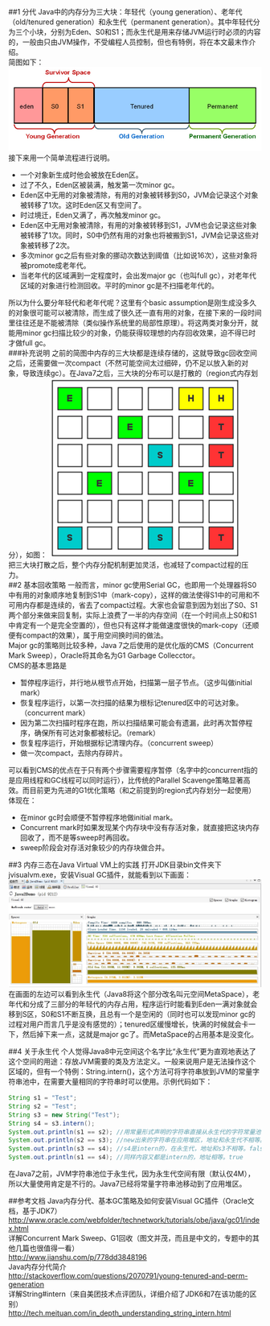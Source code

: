 ##1 分代
Java中的内存分为三大块：年轻代（young generation）、老年代（old/tenured generation）和永生代（permanent generation）。其中年轻代分为三个小块，分别为Eden、S0和S1；而永生代是用来存储JVM运行时必须的内容的，一般由只由JVM操作，不受编程人员控制，但也有特例，将在本文最末作介绍。<br>
简图如下：
![](https://github.com/dbt4516/doc/blob/master/2016/pic/Java-generation-and-jvisualvm-in-action-1.png.jpg)
接下来用一个简单流程进行说明。
* 一个对象新生成时他会被放在Eden区。
* 过了不久，Eden区被装满，触发第一次minor gc。
* Eden区中无用的对象被清除，有用的对象被转移到S0，JVM会记录这个对象被转移了1次。这时Eden区又有空间了。
* 时过境迁，Eden又满了，再次触发minor gc。
* Eden区中无用对象被清除，有用的对象被转移到S1，JVM也会记录这些对象被转移了1次。同时，S0中仍然有用的对象也将被搬到S1，JVM会记录这些对象被转移了2次。
* 多次minor gc之后有些对象的挪动次数达到阈值（比如说16次），这些对象将被promote成老年代。
* 当老年代的区域满到一定程度时，会出发major gc（也叫full gc），对老年代区域的对象进行检测回收。平时的minor gc是不扫描老年代的。

所以为什么要分年轻代和老年代呢？这里有个basic assumption是刚生成没多久的对象很可能可以被清除，而生成了很久还一直有用的对象，在接下来的一段时间里往往还是不能被清除（类似操作系统里的局部性原理）。将这两类对象分开，就能用minor gc扫描比较少的对象，仍能获得较理想的内存回收效果，迫不得已时才做full gc。<br>
###补充说明
之前的简图中内存的三大块都是连续存储的，这就导致gc回收空间之后，还需要做一次compact（不然可能空间太过细碎，仍不足以放入新的对象，导致连续gc）。在Java7之后，三大块的分布可以是打散的（region式内存划分），如图：
![](https://github.com/dbt4516/doc/blob/master/2016/pic/Java-generation-and-jvisualvm-in-action-2.png.jpg)<br>
把三大块打散之后，整个内存分配机制更加灵活，也减轻了compact过程的压力。<br>
##2 基本回收策略
一般而言，minor gc使用Serial GC，也即用一个处理器将S0中有用的对象顺序地复制到S1中（mark-copy），这样的做法使得S1中的可用和不可用内存都是连续的，省去了compact过程。大家也会留意到因为划出了S0、S1两个部分来做来回复制，实际上浪费了一半的内存空间（在一个时间点上S0和S1中肯定有一个是完全空置的），但也只有这样才能做速度很快的mark-copy（还顺便有compact的效果），属于用空间换时间的做法。<br>
Major gc的策略则比较多种，Java 7之后使用的是优化版的CMS（Concurrent Mark Sweep），Oracle将其命名为G1 Garbage Collecctor。<br>
CMS的基本思路是
* 暂停程序运行，并行地从根节点开始，扫描第一层子节点。（这步叫做initial mark）
* 恢复程序运行，以第一次扫描的结果为根标记tenured区中的可达对象。（concurrent mark）
* 因为第二次扫描时程序在跑，所以扫描结果可能会有遗漏，此时再次暂停程序，确保所有可达对象都被标记。（remark）
* 恢复程序运行，开始根据标记清理内存。（concurrent sweep）
* 做一次compact，去除内存碎片。

可以看到CMS的优点在于只有两个步骤需要程序暂停（名字中的concurrent指的是应用线程和GC线程可以同时运行），比传统的Parallel Scavenge策略显著高效。而目前更为先进的G1优化策略（和之前提到的region式内存划分一起使用）体现在：
* 在minor gc时会顺便不暂停程序地做initial mark。
* Concurrent mark时如果发现某个内存块中没有存活对象，就直接把这块内存回收了，而不是等sweep时再回收。
* sweep阶段会对存活对象较少的内存块做合并。

##3 内存三态在Java Virtual VM上的实践
打开JDK目录bin文件夹下jvisualvm.exe，安装Visual GC插件，就能看到以下画面：<br>
![](https://github.com/dbt4516/doc/blob/master/2016/pic/Java-generation-and-jvisualvm-in-action-3.png.jpg)<br>
在画面的左边可以看到永生代（Java8将这个部分改名叫元空间MetaSpace），老年代和分成了三部分的年轻代的内存占用，程序运行时能看到Eden一满对象就会移到S区，S0和S1不断互换，且总有一个是空闲的（同时也可以发现minor gc的过程对用户而言几乎是没有感觉的）；tenured区缓慢增长，快满的时候就会卡一下，然后掉下来一点，这就是major gc了。而MetaSpace的占用基本是没变化。<br>

##4 关于永生代
个人觉得Java8中元空间这个名字比“永生代”更为直观地表达了这个空间的用途：存放JVM需要的类及方法定义。一般来说用户是无法操作这个区域的，但有一个特例：String.intern()，这个方法可将字符串放到JVM的常量字符串池中，在需要大量相同的字符串时可以使用。示例代码如下：
```java
String s1 = "Test";
String s2 = "Test";
String s3 = new String("Test");
String s4 = s3.intern();
System.out.println(s1 == s2); //用常量形式声明的字符串直接从永生代的字符常量池中引用，地址相等。true
System.out.println(s2 == s3); //new出来的字符串在应用堆区，地址和永生代不相等。false
System.out.println(s3 == s4); //s4是intern的，在永生代，地址和s3不相等。false
System.out.println(s1 == s4); //同样内容又都是intern的，地址相等。true
```
在Java7之前，JVM字符串池位于永生代，因为永生代空间有限（默认仅4M），所以大量使用肯定是不行的。Java7已经将常量字符串池移动到了应用堆区。<br>

##参考文档
Java内存分代、基本GC策略及如何安装Visual GC插件（Oracle文档，基于JDK7）<br>
http://www.oracle.com/webfolder/technetwork/tutorials/obe/java/gc01/index.html<br>
详解Concurrent Mark Sweep、G1回收（图文并茂，而且是中文的，专题中的其他几篇也很值得一看）<br>
http://www.jianshu.com/p/778dd3848196<br>
Java内存分代简介<br>
http://stackoverflow.com/questions/2070791/young-tenured-and-perm-generation<br>
详解String#intern（来自美团技术点评团队，详细介绍了JDK6和7在该功能的区别）<br>
http://tech.meituan.com/in_depth_understanding_string_intern.html
